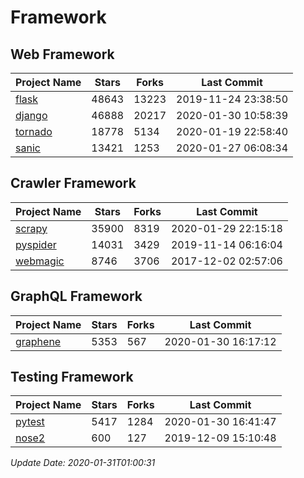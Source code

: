 # Framework

## Web Framework

| Project Name | Stars | Forks | Last Commit |
| ------------ | ----- | ----- | ----------- |
| [flask](https://github.com/pallets/flask) | 48643 | 13223 | 2019-11-24 23:38:50 |
| [django](https://github.com/django/django) | 46888 | 20217 | 2020-01-30 10:58:39 |
| [tornado](https://github.com/tornadoweb/tornado) | 18778 | 5134 | 2020-01-19 22:58:40 |
| [sanic](https://github.com/huge-success/sanic) | 13421 | 1253 | 2020-01-27 06:08:34 |

## Crawler Framework

| Project Name | Stars | Forks | Last Commit |
| ------------ | ----- | ----- | ----------- |
| [scrapy](https://github.com/scrapy/scrapy) | 35900 | 8319 | 2020-01-29 22:15:18 |
| [pyspider](https://github.com/binux/pyspider) | 14031 | 3429 | 2019-11-14 06:16:04 |
| [webmagic](https://github.com/code4craft/webmagic) | 8746 | 3706 | 2017-12-02 02:57:06 |

## GraphQL Framework

| Project Name | Stars | Forks | Last Commit |
| ------------ | ----- | ----- | ----------- |
| [graphene](https://github.com/graphql-python/graphene) | 5353 | 567 | 2020-01-30 16:17:12 |

## Testing Framework

| Project Name | Stars | Forks | Last Commit |
| ------------ | ----- | ----- | ----------- |
| [pytest](https://github.com/pytest-dev/pytest) | 5417 | 1284 | 2020-01-30 16:41:47 |
| [nose2](https://github.com/nose-devs/nose2) | 600 | 127 | 2019-12-09 15:10:48 |

*Update Date: 2020-01-31T01:00:31*